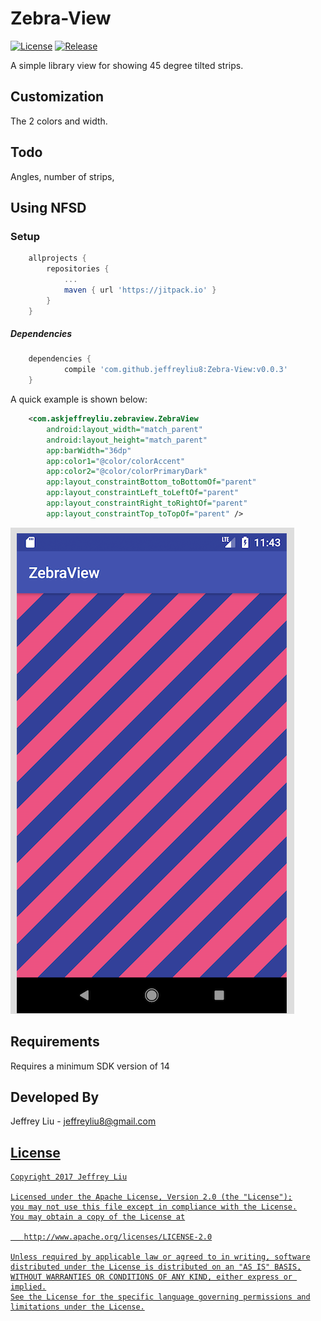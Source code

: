 # Zebra-View


[![License](https://img.shields.io/badge/license-Apache%202-blue.svg)](https://www.apache.org/licenses/LICENSE-2.0)
[![Release](https://jitpack.io/v/jeffreyliu8/Zebra-View.svg)](https://jitpack.io/#jeffreyliu8/Zebra-View)


A simple library view for showing 45 degree tilted strips.

Customization
----------------
The 2 colors and width. 

Todo
----------------
Angles, number of strips, 


Using NFSD
----------------

### Setup
```groovy
	allprojects {
		repositories {
			...
			maven { url 'https://jitpack.io' }
		}
	}
```


##### Dependencies
```groovy
	dependencies {
	        compile 'com.github.jeffreyliu8:Zebra-View:v0.0.3'
	}
```

A quick example is shown below:

```xml
    <com.askjeffreyliu.zebraview.ZebraView
        android:layout_width="match_parent"
        android:layout_height="match_parent"
        app:barWidth="36dp"
        app:color1="@color/colorAccent"
        app:color2="@color/colorPrimaryDark"
        app:layout_constraintBottom_toBottomOf="parent"
        app:layout_constraintLeft_toLeftOf="parent"
        app:layout_constraintRight_toRightOf="parent"
        app:layout_constraintTop_toTopOf="parent" />
```

![Output sample](https://github.com/jeffreyliu8/Zebra-View/blob/master/screenshot.png)

Requirements
--------------
Requires a minimum SDK version of 14

Developed By
-------
Jeffrey Liu - <jeffreyliu8@gmail.com>

<a href="https://www.linkedin.com/in/jeffrey-liu-08a0b936">

License
-------

    Copyright 2017 Jeffrey Liu

    Licensed under the Apache License, Version 2.0 (the "License");
    you may not use this file except in compliance with the License.
    You may obtain a copy of the License at

       http://www.apache.org/licenses/LICENSE-2.0

    Unless required by applicable law or agreed to in writing, software
    distributed under the License is distributed on an "AS IS" BASIS,
    WITHOUT WARRANTIES OR CONDITIONS OF ANY KIND, either express or implied.
    See the License for the specific language governing permissions and
    limitations under the License.
